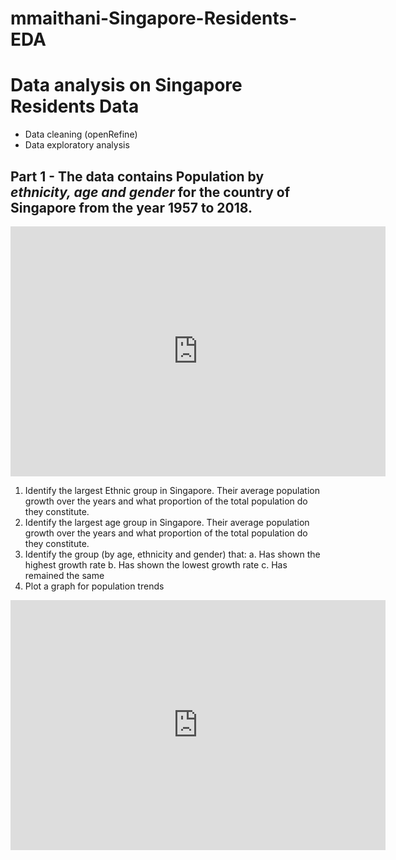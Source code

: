 # mmaithani-Singapore-Residents-EDA
# Data analysis on Singapore Residents Data

*   Data cleaning (openRefine)
*   Data exploratory analysis

## **Part 1** - The data contains Population by *ethnicity, age and gender* for the country of Singapore from the year 1957 to 2018. 

<iframe width="600" height="400" src="https://data.gov.sg/dataset/age-specific-death-rates-annual/resource/0024df14-70c1-47f3-90e1-51e1a2628bf0/view/8515347b-4e97-4645-b7ea-43178c100310" frameBorder="0"> </iframe>

1. Identify the largest Ethnic group in Singapore. Their average population growth over the
years and what proportion of the total population do they constitute.
2. Identify the largest age group in Singapore. Their average population growth over the
years and what proportion of the total population do they constitute.
3. Identify the group (by age, ethnicity and gender) that:
a. Has shown the highest growth rate
b. Has shown the lowest growth rate
c. Has remained the same
4. Plot a graph for population trends

<iframe width="600" height="400" src="https://data.gov.sg/dataset/age-specific-death-rates-annual/resource/0024df14-70c1-47f3-90e1-51e1a2628bf0/view/8515347b-4e97-4645-b7ea-43178c100310" frameBorder="0"> </iframe>
